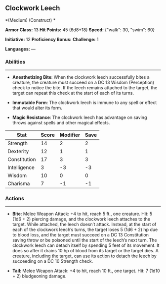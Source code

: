 ## Clockwork Leech
*(Medium) (Construct) *

**Armor Class:** 13
**Hit Points:** 45 (6d8+18)
**Speed:** {"walk": 30, "swim": 60}

**Initiative:** 12
**Proficiency Bonus:**
**Challenge:** 1

**Languages:** —

### Abilities
 --- 
- **Anesthetizing Bite**: When the clockwork leech successfully bites a creature, the creature must succeed on a DC 13 Wisdom (Perception) check to notice the bite. If the leech remains attached to the target, the target can repeat this check at the start of each of its turns.

- **Immutable Form**: The clockwork leech is immune to any spell or effect that would alter its form.

- **Magic Resistance**: The clockwork leech has advantage on saving throws against spells and other magical effects.



| Stat | Score | Modifier | Save |
| ---- | ---- | ---- | ---- |
| Strength | 14 | 2 | 2 |
| Dexterity | 12 | 1 | 1 |
| Constitution | 17 | 3 | 3 |
| Intelligence | 3 | -3 | -3 |
| Wisdom | 10 | 0 | 0 |
| Charisma | 7 | -1 | -1 |

### Actions
 --- 
- **Bite**: Melee Weapon Attack: +4 to hit, reach 5 ft., one creature. Hit: 5 (1d6 + 2) piercing damage, and the clockwork leech attaches to the target. While attached, the leech doesn’t attack. Instead, at the start of each of the clockwork leech’s turns, the target loses 5 (1d6 + 2) hp due to blood loss, and the target must succeed on a DC 13 Constitution saving throw or be poisoned until the start of the leech’s next turn. The clockwork leech can detach itself by spending 5 feet of its movement. It does so after it drains 10 hp of blood from its target or the target dies. A creature, including the target, can use its action to detach the leech by succeeding on a DC 10 Strength check.

- **Tail**: Melee Weapon Attack: +4 to hit, reach 10 ft., one target. Hit: 7 (1d10 + 2) bludgeoning damage.

